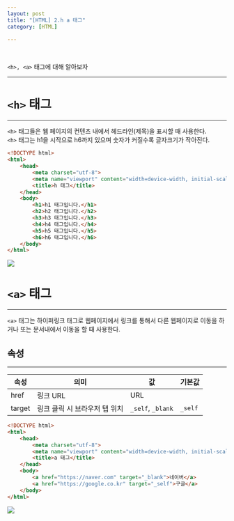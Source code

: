```yaml
---
layout: post
title: "[HTML] 2.h a 태그"
category: [HTML]

---
```

<br>

`<h>, <a>` 태그에 대해 알아보자
<!-- more -->
<hr>


# `<h>` 태그
---
`<h>` 태그들은 웹 페이지의 컨텐츠 내에서 헤드라인(제목)을 표시할 때 사용한다.   
`<h>` 태그는 h1을 시작으로 h6까지 있으며 숫자가 커질수록 글자크기가 작아진다.

```html
<!DOCTYPE html>
<html>
    <head>
        <meta charset="utf-8">
        <meta name="viewport" content="width=device-width, initial-scale=1.0">
        <title>h 태그</title>
    </head>
    <body>
        <h1>h1 태그입니다.</h1>
        <h2>h2 태그입니다.</h2>
        <h3>h3 태그입니다.</h3>
        <h4>h4 태그입니다.</h4>
        <h5>h5 태그입니다.</h5>
        <h6>h6 태그입니다.</h6>
    </body>
</html>
```
<img src="https://sanggil1107.github.io//public/img/html/h.PNG" >
<br>

# `<a>` 태그
---
`<a>` 태그는 하이퍼링크 태그로 웹페이지에서 링크를 통해서 다른 웹페이지로 이동을 하거나 또는 문서내에서 이동을 할 때 사용한다.   

## 속성
---

|속성|의미|값|기본값|
|---|---|---|---|
|href|링크 URL|URL| |
|target|링크 클릭 시 브라우저 탭 위치|`_self`, `_blank`|`_self`|

```html
<!DOCTYPE html>
<html>
    <head>
        <meta charset="utf-8">
        <meta name="viewport" content="width=device-width, initial-scale=1.0">
        <title>a 태그</title>
    </head>
    <body>
        <a href="https://naver.com" target="_blank">네이버</a>
        <a href="https://google.co.kr" target="_self">구글</a>
    </body>
</html>
```
<img src="https://sanggil1107.github.io//public/img/html/a.PNG">